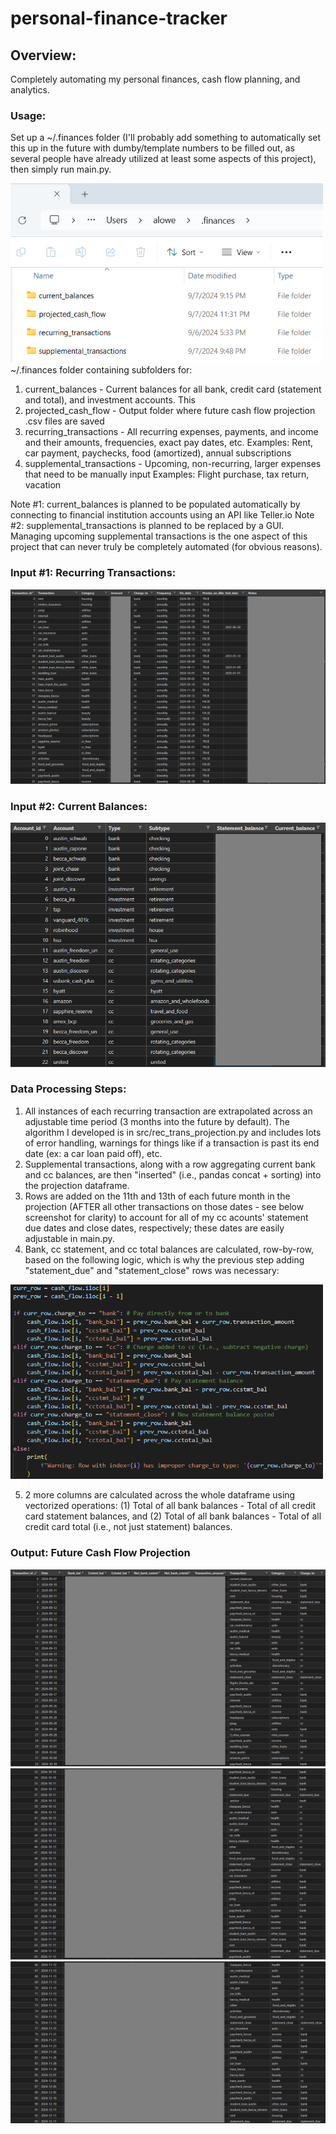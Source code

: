 # personal-finance-tracker

## Overview:
Completely automating my personal finances, cash flow planning, and analytics.

### Usage:
Set up a ~/.finances folder (I'll probably add something to automatically set this up in the future with dumby/template numbers to be filled out, as several people have already utilized at least some aspects of this project), then simply run main.py.

<img src="assets/img/finances-folder.png" width="500"><br>
~/.finances folder containing subfolders for:
1) current_balances - Current balances for all bank, credit card (statement and total), and investment accounts. This
2) projected_cash_flow - Output folder where future cash flow projection .csv files are saved
3) recurring_transactions - All recurring expenses, payments, and income and their amounts, frequencies, exact pay dates, etc.
   Examples: Rent, car payment, paychecks, food (amortized), annual subscriptions
5) supplemental_transactions - Upcoming, non-recurring, larger expenses that need to be manually input
   Examples: Flight purchase, tax return, vacation
   
Note #1: current_balances is planned to be populated automatically by connecting to financial institution accounts using an API like Teller.io
Note #2: supplemental_transactions is planned to be replaced by a GUI. Managing upcoming supplemental transactions is the one aspect of this project that can never truly be completely automated (for obvious reasons).

### Input #1: Recurring Transactions:
<img src="assets/img/recurring-transactions.png"><br>

### Input #2: Current Balances:
<img src="assets/img/current-balances.png" width="600"><br>

### Data Processing Steps:
1) All instances of each recurring transaction are extrapolated across an adjustable time period (3 months into the future by default). The algorithm I developed is in src/rec_trans_projection.py and includes lots of error handling, warnings for things like if a transaction is past its end date (ex: a car loan paid off), etc.
2) Supplemental transactions, along with a row aggregating current bank and cc balances, are then "inserted" (i.e., pandas concat + sorting) into the projection dataframe.
3) Rows are added on the 11th and 13th of each future month in the projection (AFTER all other transactions on those dates - see below screenshot for clarity) to account for all of my cc acounts' statement due dates and close dates, respectively; these dates are easily adjustable in main.py.
4) Bank, cc statement, and cc total balances are calculated, row-by-row, based on the following logic, which is why the previous step adding "statement_due" and "statement_close" rows was necessary:

<img src="assets/img/cash-flow-calculations-logic.png" width="500"><br>

5) 2 more columns are calculated across the whole dataframe using vectorized operations: (1) Total of all bank balances - Total of all credit card statement balances, and (2) Total of all bank balances - Total of all credit card total (i.e., not just statement) balances.

### Output: Future Cash Flow Projection
<img src="assets/img/cash-flow-projection1.png"><br>
<img src="assets/img/cash-flow-projection2.png"><br>
<img src="assets/img/cash-flow-projection3.png"><br>